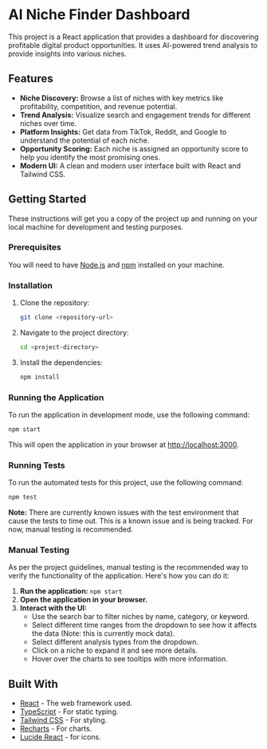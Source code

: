 # AI Niche Finder Dashboard

This project is a React application that provides a dashboard for discovering profitable digital product opportunities. It uses AI-powered trend analysis to provide insights into various niches.

## Features

*   **Niche Discovery:** Browse a list of niches with key metrics like profitability, competition, and revenue potential.
*   **Trend Analysis:** Visualize search and engagement trends for different niches over time.
*   **Platform Insights:** Get data from TikTok, Reddit, and Google to understand the potential of each niche.
*   **Opportunity Scoring:** Each niche is assigned an opportunity score to help you identify the most promising ones.
*   **Modern UI:** A clean and modern user interface built with React and Tailwind CSS.

## Getting Started

These instructions will get you a copy of the project up and running on your local machine for development and testing purposes.

### Prerequisites

You will need to have [Node.js](https://nodejs.org/) and [npm](https://www.npmjs.com/) installed on your machine.

### Installation

1.  Clone the repository:
    ```sh
    git clone <repository-url>
    ```
2.  Navigate to the project directory:
    ```sh
    cd <project-directory>
    ```
3.  Install the dependencies:
    ```sh
    npm install
    ```

### Running the Application

To run the application in development mode, use the following command:

```sh
npm start
```

This will open the application in your browser at [http://localhost:3000](http://localhost:3000).

### Running Tests

To run the automated tests for this project, use the following command:

```sh
npm test
```

**Note:** There are currently known issues with the test environment that cause the tests to time out. This is a known issue and is being tracked. For now, manual testing is recommended.

### Manual Testing

As per the project guidelines, manual testing is the recommended way to verify the functionality of the application. Here's how you can do it:

1.  **Run the application:** `npm start`
2.  **Open the application in your browser.**
3.  **Interact with the UI:**
    *   Use the search bar to filter niches by name, category, or keyword.
    *   Select different time ranges from the dropdown to see how it affects the data (Note: this is currently mock data).
    *   Select different analysis types from the dropdown.
    *   Click on a niche to expand it and see more details.
    *   Hover over the charts to see tooltips with more information.

## Built With

*   [React](https://reactjs.org/) - The web framework used.
*   [TypeScript](https://www.typescriptlang.org/) - For static typing.
*   [Tailwind CSS](https://tailwindcss.com/) - For styling.
*   [Recharts](https://recharts.org/) - For charts.
*   [Lucide React](https://lucide.dev/guide/packages/lucide-react) - for icons.
